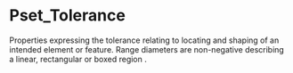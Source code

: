 # Pset_Tolerance

Properties expressing the tolerance relating to locating and shaping of an intended element or feature. Range diameters are non-negative describing a linear, rectangular or  boxed region  .<!-- end of definition -->
